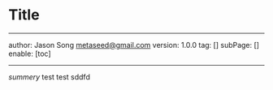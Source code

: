 # Title
---
author: Jason Song <metaseed@gmail.com>
version: 1.0.0
tag: []
subPage: []
enable: [toc]

---
*summery*
test test sddfd